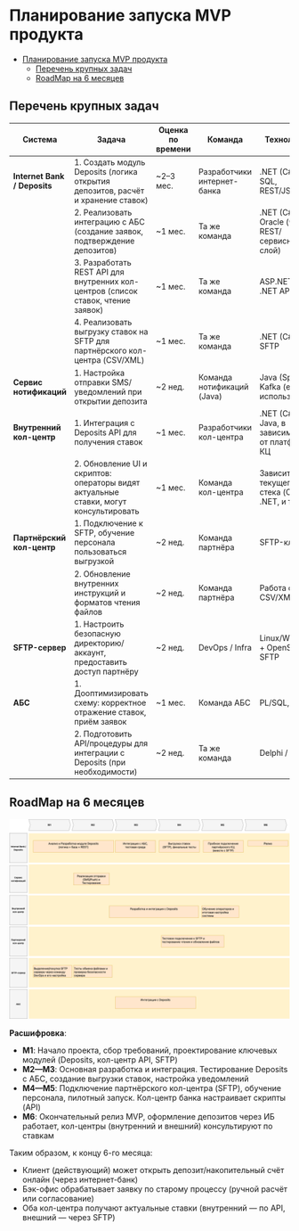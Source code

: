 # Планирование запуска MVP продукта

- [Планирование запуска MVP продукта](#планирование-запуска-mvp-продукта)
  - [Перечень крупных задач](#перечень-крупных-задач)
  - [RoadMap на 6 месяцев](#roadmap-на-6-месяцев)


## Перечень крупных задач

| **Система**                 | **Задача**                                                                               | **Оценка по времени** | **Команда**                            | **Технологии**                                      |
|-----------------------------|-------------------------------------------------------------------------------------------|-----------------------|----------------------------------------|------------------------------------------------------|
| **Internet Bank / Deposits**| 1. Создать модуль Deposits (логика открытия депозитов, расчёт и хранение ставок)        | ~2–3 мес.            | Разработчики интернет-банка            | .NET (C#), MS SQL, REST/JSON                         |
|                             | 2. Реализовать интеграцию с АБС (создание заявок, подтверждение депозитов)               | ~1 мес.              | Та же команда                          | .NET (C#), Oracle (через REST/сервисный слой)        |
|                             | 3. Разработать REST API для внутренних кол-центров (список ставок, чтение заявок)         | ~1 мес.              | Та же команда                          | ASP.NET / .NET API                                   |
|                             | 4. Реализовать выгрузку ставок на SFTP для партнёрского кол-центра (CSV/XML)             | ~1 мес.              | Та же команда                          | .NET (C#) + SFTP                                     |
| **Сервис нотификаций**      | 1. Настройка отправки SMS/уведомлений при открытии депозита                              | ~2 нед.              | Команда нотификаций (Java)             | Java (Spring), Kafka (если используется)            |
| **Внутренний кол-центр**    | 1. Интеграция с Deposits API для получения ставок                                        | ~1 мес.              | Разработчики кол-центра                | .NET (C#) или Java, в зависимости от платформы КЦ    |
|                             | 2. Обновление UI и скриптов: операторы видят актуальные ставки, могут консультировать     | ~1 мес.              | Команда кол-центра                     | Зависит от текущего стека (CRM, .NET, и т. д.)       |
| **Партнёрский кол-центр**   | 1. Подключение к SFTP, обучение персонала пользоваться выгрузкой                         | ~2 нед.              | Команда партнёра                        | SFTP-клиент                                         |
|                             | 2. Обновление внутренних инструкций и форматов чтения файлов                             | ~2 нед.              | Команда партнёра                        | Работа с CSV/XML                                    |
| **SFTP-сервер**             | 1. Настроить безопасную директорию/аккаунт, предоставить доступ партнёру                  | ~2 нед.              | DevOps / Infra                          | Linux/Windows + OpenSSH / SFTP                      |
| **АБС**                     | 1. Дооптимизировать схему: корректное отражение ставок, приём заявок                      | ~1 мес.              | Команда АБС                             | PL/SQL, Oracle                                      |
|                             | 2. Подготовить API/процедуры для интеграции с Deposits (при необходимости)               | ~2 нед.              | Та же команда                           | Delphi / Oracle                                     |


## RoadMap на 6 месяцев

![](RoadMap_bank_Standart-Roadmap.drawio.png)

**Расшифровка**:
- **М1**: Начало проекта, сбор требований, проектирование ключевых модулей (Deposits, кол-центр API, SFTP)
- **М2—М3**: Основная разработка и интеграция. Тестирование Deposits с АБС, создание выгрузки ставок, настройка уведомлений
- **М4—М5**: Подключение партнёрского кол-центра (SFTP), обучение персонала, пилотный запуск. Кол-центр банка настраивает скрипты (API)
- **М6**: Окончательный релиз MVP, оформление депозитов через ИБ работает, кол-центры (внутренний и внешний) консультируют по ставкам

Таким образом, к концу 6-го месяца:
- Клиент (действующий) может открыть депозит/накопительный счёт онлайн (через интернет-банк)
- Бэк-офис обрабатывает заявку по старому процессу (ручной расчёт или согласование)
- Оба кол-центра получают актуальные ставки (внутренний — по API, внешний — через SFTP)